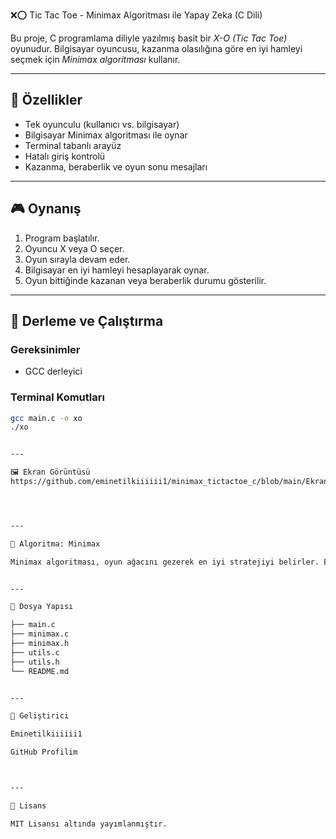  ❌⭕️ Tic Tac Toe - Minimax Algoritması ile Yapay Zeka (C Dili)

Bu proje, C programlama diliyle yazılmış basit bir *X-O (Tic Tac Toe)* oyunudur. Bilgisayar oyuncusu, kazanma olasılığına göre en iyi hamleyi seçmek için *Minimax algoritması* kullanır.

---

## 🧠 Özellikler

- Tek oyunculu (kullanıcı vs. bilgisayar)
- Bilgisayar Minimax algoritması ile oynar
- Terminal tabanlı arayüz
- Hatalı giriş kontrolü
- Kazanma, beraberlik ve oyun sonu mesajları

---

## 🎮 Oynanış

1. Program başlatılır.
2. Oyuncu X veya O seçer.
3. Oyun sırayla devam eder.
4. Bilgisayar en iyi hamleyi hesaplayarak oynar.
5. Oyun bittiğinde kazanan veya beraberlik durumu gösterilir.

---

## 🚀 Derleme ve Çalıştırma

### Gereksinimler
- GCC derleyici

### Terminal Komutları
```bash
gcc main.c -o xo
./xo


---

🖼️ Ekran Görüntüsü
https://github.com/eminetilkiiiiii1/minimax_tictactoe_c/blob/main/Ekran%20g%C3%B6r%C3%BCnt%C3%BCs%C3%BC%202025-06-09%20222807.png




---

🧩 Algoritma: Minimax

Minimax algoritması, oyun ağacını gezerek en iyi stratejiyi belirler. Bilgisayar, maksimum kazancı hedeflerken oyuncunun minimum kaybını varsayar. Beraberlik en kötü senaryo olarak kabul edilir.


---

📁 Dosya Yapısı

├── main.c
├── minimax.c
├── minimax.h
├── utils.c
├── utils.h
└── README.md


---

👤 Geliştirici

Eminetilkiiiiii1

GitHub Profilim



---

📜 Lisans

MIT Lisansı altında yayımlanmıştır.
    
